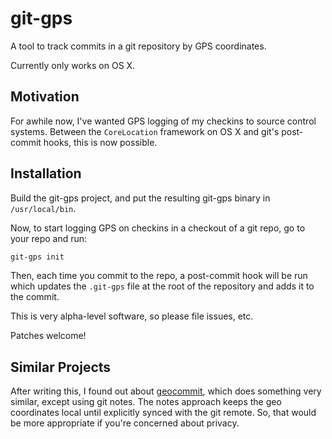 # git-gps

A tool to track commits in a git repository by GPS coordinates.

Currently only works on OS X.

## Motivation

For awhile now, I've wanted GPS logging of my checkins to source control
systems. Between the `CoreLocation` framework on OS X and git's post-commit
hooks, this is now possible.

## Installation

Build the git-gps project, and put the resulting git-gps binary in
`/usr/local/bin`.

Now, to start logging GPS on checkins in a checkout of a git repo, go to
your repo and run:

```sh
git-gps init
```

Then, each time you commit to the repo, a post-commit hook will be run
which updates the `.git-gps` file at the root of the repository and adds
it to the commit.

This is very alpha-level software, so please file issues, etc. 

Patches welcome!

## Similar Projects

After writing this, I found out about [geocommit](https://github.com/peritus/geocommit), which does something very
similar, except using git notes. The notes approach keeps the geo coordinates
local until explicitly synced with the git remote. So, that would be more
appropriate if you're concerned about privacy.
